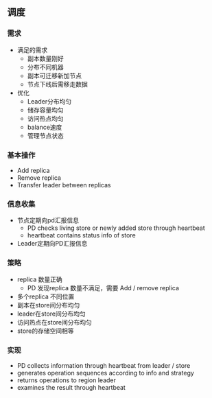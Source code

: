 ## 调度

### 需求

- 满足的需求
	- 副本数量刚好
	- 分布不同机器
	- 副本可迁移新加节点
	- 节点下线后需移走数据
- 优化
	- Leader分布均匀
	- 储存容量均匀
	- 访问热点均匀
	- balance速度
	- 管理节点状态

### 基本操作

- Add replica
- Remove replica
- Transfer leader between replicas

### 信息收集

- 节点定期向pd汇报信息
	- PD checks living store or newly added store through heartbeat
	- heartbeat contains status info of store
- Leader定期向PD汇报信息

### 策略

- replica 数量正确
	- PD 发现replica 数量不满足，需要 Add / remove replica
- 多个replica 不同位置
- 副本在store间分布均匀
- leader在store间分布均匀
- 访问热点在store间分布均匀
- store的存储空间相等

### 实现

- PD collects information through heartbeat from leader / store
- generates operation sequences according to info and strategy
- returns operations to region leader
- examines the result through heartbeat